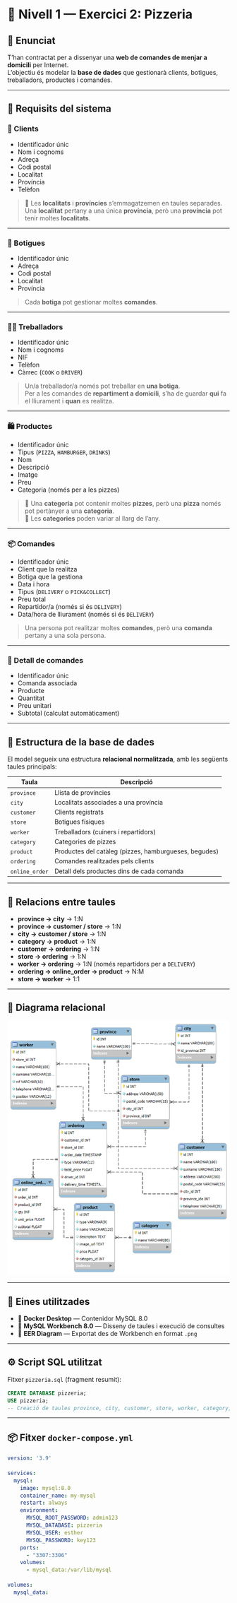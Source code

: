# 🍕 Nivell 1 — Exercici 2: Pizzeria

## 📄 Enunciat
T’han contractat per a dissenyar una **web de comandes de menjar a domicili** per Internet.  
L’objectiu és modelar la **base de dades** que gestionarà clients, botigues, treballadors, productes i comandes.

---

## 🧾 Requisits del sistema

### 👥 Clients
- Identificador únic  
- Nom i cognoms  
- Adreça  
- Codi postal  
- Localitat  
- Província  
- Telèfon  

> 🔸 Les **localitats** i **províncies** s’emmagatzemen en taules separades.  
> Una **localitat** pertany a una única **província**, però una **província** pot tenir moltes **localitats**.

---

### 🏪 Botigues
- Identificador únic  
- Adreça  
- Codi postal  
- Localitat  
- Província  

> Cada **botiga** pot gestionar moltes **comandes**.

---

### 👨‍🍳 Treballadors
- Identificador únic  
- Nom i cognoms  
- NIF  
- Telèfon  
- Càrrec (`COOK` o `DRIVER`)  

> Un/a treballador/a només pot treballar en **una botiga**.  
> Per a les comandes de **repartiment a domicili**, s’ha de guardar **qui** fa el lliurament i **quan** es realitza.

---

### 🛍️ Productes
- Identificador únic  
- Tipus (`PIZZA`, `HAMBURGER`, `DRINKS`)  
- Nom  
- Descripció  
- Imatge  
- Preu  
- Categoria (només per a les pizzes)

> 🔸 Una **categoria** pot contenir moltes **pizzes**, però una **pizza** només pot pertànyer a una **categoria**.  
> 🔸 Les **categories** poden variar al llarg de l’any.

---

### 📦 Comandes
- Identificador únic  
- Client que la realitza  
- Botiga que la gestiona  
- Data i hora  
- Tipus (`DELIVERY` o `PICK&COLLECT`)  
- Preu total  
- Repartidor/a (només si és `DELIVERY`)  
- Data/hora de lliurament (només si és `DELIVERY`)

> Una persona pot realitzar moltes **comandes**, però una **comanda** pertany a una sola persona.

---

### 🧾 Detall de comandes
- Identificador únic  
- Comanda associada  
- Producte  
- Quantitat  
- Preu unitari  
- Subtotal (calculat automàticament)

---

## 🧱 Estructura de la base de dades

El model segueix una estructura **relacional normalitzada**, amb les següents taules principals:

| Taula | Descripció |
|--------|-------------|
| `province` | Llista de províncies |
| `city` | Localitats associades a una província |
| `customer` | Clients registrats |
| `store` | Botigues físiques |
| `worker` | Treballadors (cuiners i repartidors) |
| `category` | Categories de pizzes |
| `product` | Productes del catàleg (pizzes, hamburgueses, begudes) |
| `ordering` | Comandes realitzades pels clients |
| `online_order` | Detall dels productes dins de cada comanda |

---

## 🔗 Relacions entre taules

- **province → city** → 1:N  
- **province → customer / store** → 1:N  
- **city → customer / store** → 1:N  
- **category → product** → 1:N  
- **customer → ordering** → 1:N  
- **store → ordering** → 1:N  
- **worker → ordering** → 1:N (només repartidors per a `DELIVERY`)  
- **ordering → online_order → product** → N:M
- **store → worker** → 1:1

---

## 🧩 Diagrama relacional

![Model relacional de la pizzeria](src/pizzeria_model2.png)

---

## 🧰 Eines utilitzades

- 🐳 **Docker Desktop** — Contenidor MySQL 8.0  
- 💾 **MySQL Workbench 8.0** — Disseny de taules i execució de consultes  
- 🧩 **EER Diagram** — Exportat des de Workbench en format `.png`

---

## ⚙️ Script SQL utilitzat

Fitxer `pizzeria.sql` (fragment resumit):

```sql
CREATE DATABASE pizzeria;
USE pizzeria;
-- Creació de taules province, city, customer, store, worker, category, product, ordering, online_order
```
---

## 📦 Fitxer `docker-compose.yml`

```yaml
version: '3.9'

services:
  mysql:
    image: mysql:8.0
    container_name: my-mysql
    restart: always
    environment:
      MYSQL_ROOT_PASSWORD: admin123
      MYSQL_DATABASE: pizzeria
      MYSQL_USER: esther
      MYSQL_PASSWORD: key123
    ports:
      - "3307:3306"
    volumes:
      - mysql_data:/var/lib/mysql

volumes:
  mysql_data:
```
